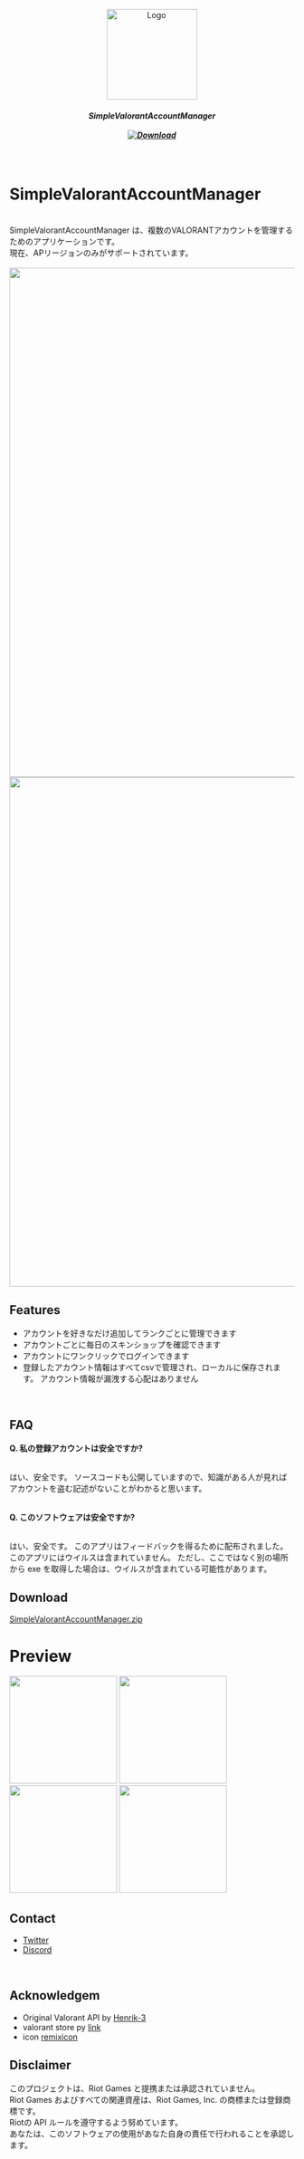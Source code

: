<p align="center">
    <a href="s">
        <img src="https://github.com/injectxr/SimpleValorantAccountManager/assets/90289410/f50d1fd9-404f-4edf-872d-6b7a6be6bc58" alt="Logo" width="160" height="160">
    </a>
<br>
<h5 align="center">SimpleValorantAccountManager<br><br>
<a href="https://github.com/injectxr/SimpleValorantAccountManager/releases" >
    <img src="https://img.shields.io/github/downloads/injectxr/SimpleValorantAccountManager/total?labelColor=1E1E1E&color=466bff&style=for-the-badge&logo=data=" alt="Download"/ >
</a>
</h5>
</br>
 
# SimpleValorantAccountManager
<br>
SimpleValorantAccountManager は、複数のVALORANTアカウントを管理するためのアプリケーションです。<br>
現在、APリージョンのみがサポートされています。 <br>

<br>
<div style="text-align: center;"><img src="https://github.com/injectxr/SimpleValorantAccountManager/assets/90289410/5ad583b8-5502-4676-9d00-6220f68012e3" width="900"></div>
<div style="text-align: center;"><img src="https://github.com/injectxr/SimpleValorantAccountManager/assets/90289410/e0c7da6b-5cf5-4308-82c6-86d9ebc0e4f5" width="900"></div>

## Features
   - アカウントを好きなだけ追加してランクごとに管理できます
   - アカウントごとに毎日のスキンショップを確認できます
   - アカウントにワンクリックでログインできます
   - 登録したアカウント情報はすべてcsvで管理され、ローカルに保存されます。 アカウント情報が漏洩する心配はありません
<br>

## **FAQ**

**Q. 私の登録アカウントは安全ですか?**

<br>
はい、安全です。
ソースコードも公開していますので、知識がある人が見ればアカウントを盗む記述がないことがわかると思います。
<br>
<br>

**Q. このソフトウェアは安全ですか?**

<br>
はい、安全です。
このアプリはフィードバックを得るために配布されました。このアプリにはウイルスは含まれていません。
ただし、ここではなく別の場所から exe を取得した場合は、ウイルスが含まれている可能性があります。

</br>

## **Download**
[SimpleValorantAccountManager.zip](https://github.com/injectxr/SimpleValorantAccountManager/releases/tag/v2.0.1)
 
 
# **Preview**

<img src="https://github.com/injectxr/SimpleValorantAccountManager/assets/90289410/e0c7da6b-5cf5-4308-82c6-86d9ebc0e4f5" width="190">
<img src="https://github.com/injectxr/SimpleValorantAccountManager/assets/90289410/4a418bb4-b90b-4a23-93b3-d567d4162526" width="190">
<img src="https://github.com/injectxr/SimpleValorantAccountManager/assets/90289410/d883eb31-b187-4424-89ca-ae16fd6f72e4" width="190">
<img src="https://github.com/injectxr/SimpleValorantAccountManager/assets/90289410/2f8c7a04-ac8d-4992-b5a8-872151ca1ebc" width="190">


</br>

## **Contact**
  - [Twitter](https://twitter.com/injectxr)<br>
  - [Discord](https://discord.gg/bqy2hdbhC5)
</br>

## **Acknowledgem**
  - Original Valorant API by [Henrik-3](https://github.com/Henrik-3) <br>
  - valorant store py [link](https://pypi.org/project/valorantstore/)<br>
  - icon [remixicon](https://remixicon.com/) <br>
## **Disclaimer**

このプロジェクトは、Riot Games と提携または承認されていません。<br>
Riot Games およびすべての関連資産は、Riot Games, Inc. の商標または登録商標です。<br>
Riotの API ルールを遵守するよう努めています。<br>
あなたは、このソフトウェアの使用があなた自身の責任で行われることを承認します。
